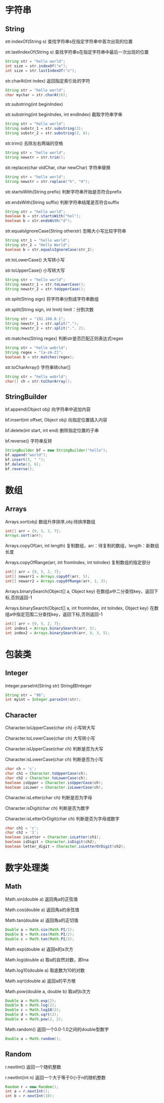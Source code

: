 # 字符串
## String
str.indexOf(String s) 查找字符串s在指定字符串中首次出现的位置

str.lastIndexOf(String s) 查找字符串s在指定字符串中最后一次出现的位置
```Java
String str = "hello world";
int size = str.indexOf("e");
int size = str.lastIndexOf("o");
```
str.charAt(int index) 返回指定索引处的字符
```Java
String str = "hello world";
char mychar = str.charAt(6);
```
str.substring(int beginIndex)

str.substring(int beginIndex, int endIndex)
截取字符串字串
```Java
String str = "hello world";
String substr_1 = str.substring(3);
String substr_2 = str.substring(3, 6);
```
str.trim() 去除左右两端的空格
```Java
String str = "hello world";
String newstr = str.trim();
```
str.replace(char oldChar, char newChar) 字符串替换
```Java
String str = "hello world";
String newstr = str.replace("h", "H");
```
str.startsWith(String prefix) 判断字符串开始是否符合prefix

str.endsWith(String suffix) 判断字符串结尾是否符合suffix
```Java
String str = "hello world";
boolean b = str.startsWith("hel");
boolean b = str.endsWith("d");
```
str.equalsIgnoreCase(String otherstr) 忽略大小写比较字符串
```Java
String str_1 = "hello world";
String str_2 = "Hello World";
boolean b = str.equalsIgnoreCase(str_2);
```
str.toLowerCase() 大写转小写

str.toUpperCase() 小写转大写
```Java
String str = "hello world";
String newstr_1 = str.toLowerCase();
String newstr_2 = str.toUpperCase();
```
str.split(String sign) 将字符串分割成字符串数组

str.split(String sign, int limit) limit：分割次数
```Java
String str = "192.168.0.1";
String newstr_1 = str.split(".");
String newstr_2 = str.split(".", 2);
```
str.matches(String regex) 判断str是否匹配正则表达式regex
```Java
String str = "hello wobrld";
String regex = "[a-zA-Z]";
boolean b = str.matches(regex);
```
str.toCharArray() 字符串转char[]
```Java
String str = "hello wobrld";
char[] ch = str.toCharArray();
```
## StringBuilder
bf.append(Object obj) 向字符串中追加内容

bf.insert(int offset, Object obj) 向指定位置插入内容

bf.delete(int start, int end) 删除指定位置的子串

bf.reverse() 字符串反转
```Java
StringBuilder bf = new StringBuilder("hello");
bf.append("world");
bf.insert(5, " ");
bf.delete(3, 6);
bf.reverse();
```
# 数组
## Arrays
Arrays.sort(obj) 数组升序排序,obj:待排序数组
```Java
int[] arr = {9, 5, 2, 7};
Arrays.sort(arr);
```
Arrays.copyOf(arr, int length) 复制数组，arr：待复制的数组，length：新数组长度

Arrays.copyOfRange(arr, int fromIndex, int toIndex) 复制数组的指定部分
```Java
int[] arr = {9, 5, 2, 7};
int[] newarr1 = Arrays.copyOf(arr, 5);
int[] newarr2 = Arrays.copyOfRange(arr, 1, 3);
```
Arrays.binarySearch(Object[] a, Object key) 在数组a中二分查找key，返回下标,否则返回-1

Arrays.binarySearch(Object[] a, int fromIndex, int toIndex, Object key) 在数组a中指定范围二分查找key，返回下标,否则返回-1
```Java
int[] arr = {9, 5, 2, 7};
int index1 = Arrays.binarySearch(arr, 5);
int index2 = Arrays.binarySearch(arr, 0, 3, 5);
```
# 包装类
## Integer
Integer.parseInt(String str) String转Integer
```Java
String str = "96";
int myint = Integer.parseInt(str);
```
## Character
Character.toUpperCase(char ch) 小写转大写

Character.toLowerCase(char ch) 大写转小写

Character.isUpperCase(char ch) 判断是否为大写

Character.isLowerCase(char ch) 判断是否为小写
```Java
char ch = 'c';
char ch1 = Character.toUpperCase(ch);
char ch2 = Character.toLowerCase(ch);
boolean isUpper = Character.isUpperCase(ch);
boolean isLower = Character.isLowerCase(ch);
```
Character.isLetter(char ch) 判断是否为字母

Character.isDigit(char ch) 判断是否为数字

Character.isLetterOrDigit(char ch) 判断是否为字母或数字
```Java
char ch1 = 'c';
char ch2 = '1';
boolean isLetter = Character.isLetter(ch1);
boolean isDigit = Character.isDigit(ch2);
boolean letter_digit = Character.isLetterOrDigit(ch2);
```
# 数字处理类
## Math
Math.sin(double a) 返回角a的正弦值

Math.cos(double a) 返回角a的余弦值

Math.tan(double a) 返回角a的正切值
```Java
Double a = Math.sin(Math.PI/2);
Double b = Math.cos(Math.PI/2);
Double c = Math.tan(Math.PI/3);
```
Math.exp(double a) 返回e的a次方

Math.log(double a) 取a的自然对数，即lna

Math.log10(double a) 取底数为10的对数

Math.sqrt(double a) 返回a的平方根

Math.pow(double a, double b) 取a的b次方
```Java
Double a = Math.exp(2);
Double b = Math.log(2);
Double c = Math.log10(2);
Double d = Math.sqrt(2);
Double e = Math.pow(2, 2);
```
Math.random() 返回一个0.0-1.0之间的double型数字
```Java
Double a = Math.random();
```
## Random
r.nextInt() 返回一个随机整数

r.nextInt(int n) 返回一个大于等于0小于n的随机整数
```Java
Random r = new Random();
int a = r.nextInt();
int b = r.nextInt(10);
```